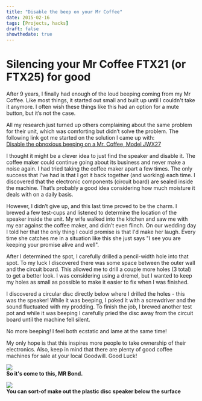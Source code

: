 ```yaml
---
title: "Disable the beep on your Mr Coffee"
date: 2015-02-16
tags: [Projects, hacks]
draft: false
showthedate: true
---
```


<h1>Silencing your Mr Coffee FTX21 (or FTX25) for good</h1>
<p>After 9 years, I finally had enough of the loud beeping coming from my Mr Coffee. Like most things, it started out small and built up until I couldn't take it anymore. I often wish these things like this had an option for a mute button, but it’s not the
  case. </p>
<p>All my research just turned up others complaining about the same problem for their unit, which was comforting but didn’t solve the problem. The following link got me started on the solution I came up with:
  <br /><a href="http://mongolianquill.net/2011/10/disable-the-obnoxious-beeping-on-a-mr-coffee-model-jwx27/" target="_blank">Disable the obnoxious beeping on a Mr. Coffee, Model JWX27</a></p>
<p>I thought it might be a clever idea to just find the speaker and disable it. The coffee maker could continue going about its business and never make a noise again. I had tried taking the coffee maker apart a few times. The only success that I’ve had is
  that I got it back together (and working) each time. I discovered that the electronic components (circuit board) are sealed inside the machine. That’s probably a good idea considering how much moisture it deals with on a daily basis. </p>
<p>However, I didn’t give up, and this last time proved to be the charm. I brewed a few test-cups and listened to determine the location of the speaker inside the unit. My wife walked into the kitchen and saw me with my ear against the coffee maker, and
  didn’t even flinch. On our wedding day I told her that the only thing I could promise is that I'd make her laugh. Every time she catches me in a situation like this she just says "I see you are keeping your promise alive and well". </p>
<p>After I determined the spot, I carefully drilled a pencil-width hole into that spot. To my luck I discovered there was some space between the outer wall and the circuit board. This allowed me to drill a couple more holes (3 total) to get a better look.
  I was considering using a dremel, but I wanted to keep my holes as small as possible to make it easier to fix when I was finished. </p>
<p>I discovered a circular disc directly below where I drilled the holes - this was the speaker! While it was beeping, I poked it with a screwdriver and the sound fluctuated with my prodding. To finish the job, I brewed another test pot and while it was
  beeping I carefully pried the disc away from the circuit board until the machine fell silent. </p>
<p>No more beeping! I feel both ecstatic and lame at the same time! </p>
<p>My only hope is that this inspires more people to take ownership of their electronics. Also, keep in mind that there are plenty of good coffee machines for sale at your local Goodwill. Good Luck! </p>
<p>
  <a href="http://3.bp.blogspot.com/-tuMY7NyAooM/VOJkz8hb0HI/AAAAAAAAwu0/Q-Ikhc2GW_8/s1600/20150214_172716.jpg" imageanchor="1"><img border="0" src="http://3.bp.blogspot.com/-tuMY7NyAooM/VOJkz8hb0HI/AAAAAAAAwu0/Q-Ikhc2GW_8/s320/20150214_172716.jpg" /></a>
  <br/><b>So it's come to this, MR Bond.</b></p>
<p>
  <a href="http://3.bp.blogspot.com/-0P8dkyRo4i0/VOJk5tJz7tI/AAAAAAAAwu8/LjWRlHptGZQ/s1600/20150214_174124.jpg" imageanchor="1"><img border="0" src="http://3.bp.blogspot.com/-0P8dkyRo4i0/VOJk5tJz7tI/AAAAAAAAwu8/LjWRlHptGZQ/s320/20150214_174124.jpg" /></a>
  <br/><b>You can sort-of make out the plastic disc speaker below the surface</b></p>
